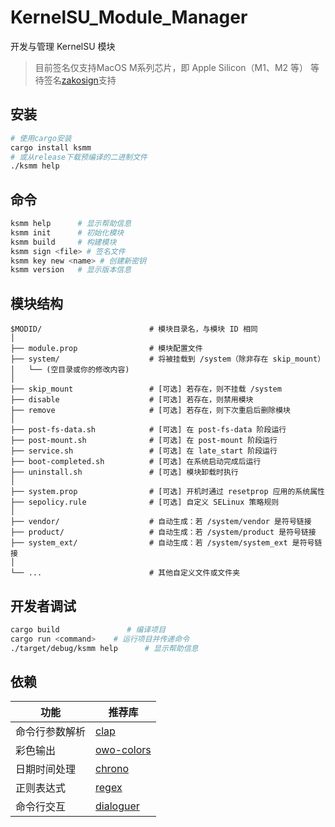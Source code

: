 # KernelSU_Module_Manager
开发与管理 KernelSU 模块

> 目前签名仅支持MacOS M系列芯片，即 Apple Silicon（M1、M2 等）
> 等待签名[zakosign](https://github.com/Lama3L9R/zakosign)支持

## 安装

```bash
# 使用cargo安装
cargo install ksmm
# 或从release下载预编译的二进制文件
./ksmm help
```

## 命令

```bash
ksmm help      # 显示帮助信息
ksmm init      # 初始化模块
ksmm build     # 构建模块
ksmm sign <file> # 签名文件
ksmm key new <name> # 创建新密钥
ksmm version   # 显示版本信息
```
## 模块结构

``` plaintext
$MODID/                        # 模块目录名，与模块 ID 相同
│
├── module.prop                # 模块配置文件
├── system/                    # 将被挂载到 /system（除非存在 skip_mount）
│   └── (空目录或你的修改内容)
│
├── skip_mount                 # [可选] 若存在，则不挂载 /system
├── disable                    # [可选] 若存在，则禁用模块
├── remove                     # [可选] 若存在，则下次重启后删除模块
│
├── post-fs-data.sh            # [可选] 在 post-fs-data 阶段运行
├── post-mount.sh              # [可选] 在 post-mount 阶段运行
├── service.sh                 # [可选] 在 late_start 阶段运行
├── boot-completed.sh          # [可选] 在系统启动完成后运行
├── uninstall.sh               # [可选] 模块卸载时执行
│
├── system.prop                # [可选] 开机时通过 resetprop 应用的系统属性
├── sepolicy.rule              # [可选] 自定义 SELinux 策略规则
│
├── vendor/                    # 自动生成：若 /system/vendor 是符号链接
├── product/                   # 自动生成：若 /system/product 是符号链接
├── system_ext/                # 自动生成：若 /system/system_ext 是符号链接
│
└── ...                        # 其他自定义文件或文件夹
```

## 开发者调试

```bash
cargo build               # 编译项目
cargo run <command>    # 运行项目并传递命令
./target/debug/ksmm help      # 显示帮助信息
```

## 依赖

| 功能                | 推荐库                                               |
| ----------------- | ------------------------------------------------- |
| 命令行参数解析           | [clap](https://crates.io/crates/clap)             |
| 彩色输出              | [owo-colors](https://crates.io/crates/owo-colors) |
| 日期时间处理            | [chrono](https://crates.io/crates/chrono)         |
| 正则表达式             | [regex](https://crates.io/crates/regex)           |
| 命令行交互             | [dialoguer](https://crates.io/crates/dialoguer)   |
